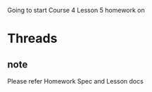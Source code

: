 Going to start Course 4 Lesson 5 homework on

# Threads

## note

Please refer Homework Spec and Lesson docs